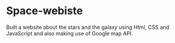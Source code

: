 # Space-webiste
Built a website about the stars and the galaxy using Html, CSS and JavaScript and also making use of Google map API.
